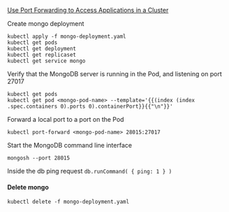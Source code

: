 [Use Port Forwarding to Access Applications in a Cluster](https://kubernetes.io/docs/tasks/access-application-cluster/port-forward-access-application-cluster/) 

Create mongo deployment
```shell
kubectl apply -f mongo-deployment.yaml
kubectl get pods
kubectl get deployment
kubectl get replicaset
kubectl get service mongo
```

Verify that the MongoDB server is running in the Pod, and listening on port 27017
```shell
kubectl get pods
kubectl get pod <mongo-pod-name> --template='{{(index (index .spec.containers 0).ports 0).containerPort}}{{"\n"}}'
```

Forward a local port to a port on the Pod
```shell
kubectl port-forward <mongo-pod-name> 28015:27017
```

Start the MongoDB command line interface
```shell
mongosh --port 28015
```

Inside the db ping request `db.runCommand( { ping: 1 } )`

#### Delete mongo
```shell
kubectl delete -f mongo-deployment.yaml
```